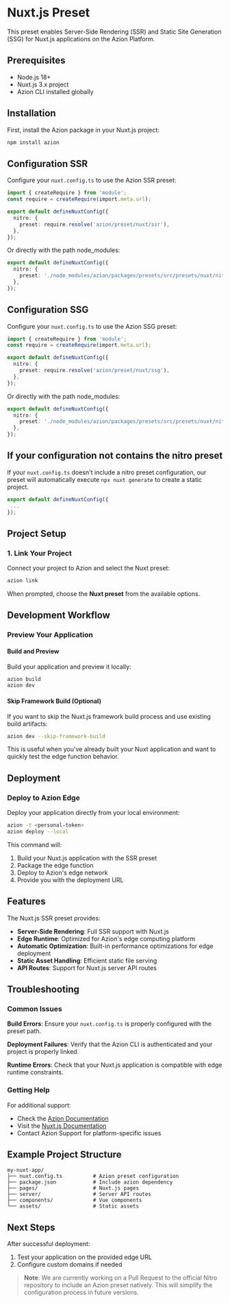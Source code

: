 # Nuxt.js Preset

This preset enables Server-Side Rendering (SSR) and Static Site Generation (SSG) for Nuxt.js applications on the Azion Platform.

## Prerequisites

- Node.js 18+
- Nuxt.js 3.x project
- Azion CLI installed globally

## Installation

First, install the Azion package in your Nuxt.js project:

```bash
npm install azion
```

## Configuration SSR

Configure your `nuxt.config.ts` to use the Azion SSR preset:

```typescript
import { createRequire } from 'module';
const require = createRequire(import.meta.url);

export default defineNuxtConfig({
  nitro: {
    preset: require.resolve('azion/preset/nuxt/ssr'),
  },
});
```

Or directly with the path node_modules:

```typescript
export default defineNuxtConfig({
  nitro: {
    preset: './node_modules/azion/packages/presets/src/presets/nuxt/nitro/ssr',
  },
});
```

## Configuration SSG

Configure your `nuxt.config.ts` to use the Azion SSG preset:

```typescript
import { createRequire } from 'module';
const require = createRequire(import.meta.url);

export default defineNuxtConfig({
  nitro: {
    preset: require.resolve('azion/preset/nuxt/ssg'),
  },
});
```

Or directly with the path node_modules:

```typescript
export default defineNuxtConfig({
  nitro: {
    preset: './node_modules/azion/packages/presets/src/presets/nuxt/nitro/ssg',
  },
});
```

## If your configuration not contains the nitro preset

If your `nuxt.config.ts` doesn't include a nitro preset configuration, our preset will automatically execute `npx nuxt generate` to create a static project.

```typescript
export default defineNuxtConfig({
 ...
});
```

## Project Setup

### 1. Link Your Project

Connect your project to Azion and select the Nuxt preset:

```bash
azion link
```

When prompted, choose the **Nuxt preset** from the available options.

## Development Workflow

### Preview Your Application

#### Build and Preview

Build your application and preview it locally:

```bash
azion build
azion dev
```

#### Skip Framework Build (Optional)

If you want to skip the Nuxt.js framework build process and use existing build artifacts:

```bash
azion dev --skip-framework-build
```

This is useful when you've already built your Nuxt application and want to quickly test the edge function behavior.

## Deployment

### Deploy to Azion Edge

Deploy your application directly from your local environment:

```bash
azion -t <personal-token>
azion deploy --local
```

This command will:

1. Build your Nuxt.js application with the SSR preset
2. Package the edge function
3. Deploy to Azion's edge network
4. Provide you with the deployment URL

## Features

The Nuxt.js SSR preset provides:

- **Server-Side Rendering**: Full SSR support with Nuxt.js
- **Edge Runtime**: Optimized for Azion's edge computing platform
- **Automatic Optimization**: Built-in performance optimizations for edge deployment
- **Static Asset Handling**: Efficient static file serving
- **API Routes**: Support for Nuxt.js server API routes

## Troubleshooting

### Common Issues

**Build Errors**: Ensure your `nuxt.config.ts` is properly configured with the preset path.

**Deployment Failures**: Verify that the Azion CLI is authenticated and your project is properly linked.

**Runtime Errors**: Check that your Nuxt.js application is compatible with edge runtime constraints.

### Getting Help

For additional support:

- Check the [Azion Documentation](https://www.azion.com/en/documentation/)
- Visit the [Nuxt.js Documentation](https://nuxt.com/docs)
- Contact Azion Support for platform-specific issues

## Example Project Structure

```
my-nuxt-app/
├── nuxt.config.ts          # Azion preset configuration
├── package.json            # Include azion dependency
├── pages/                  # Nuxt.js pages
├── server/                 # Server API routes
├── components/             # Vue components
└── assets/                 # Static assets
```

## Next Steps

After successful deployment:

1. Test your application on the provided edge URL
2. Configure custom domains if needed

> **Note**: We are currently working on a Pull Request to the official Nitro repository to include an Azion preset natively. This will simplify the configuration process in future versions.

